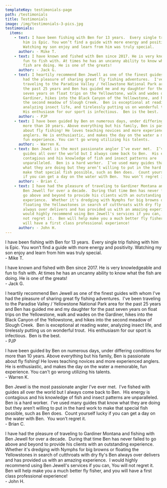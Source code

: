 ```yaml
---
templateKey: testimonials-page
path: /testimonials
title: Testimonials
image: /img/testimonials-3-pics.jpg
testimonials:
  items:
    - text: I have been fishing with Ben for 13 years.  Every single trip fishing with
        him is Epic. You won’t find a guide with more energy and positivity.
        Watching my son enjoy and learn from him was truly special.
      author: -﻿ Mike T.
    - text: I have known and fished with Ben since 2017. He is very knowledgeable and
        fun to fish with. At times he has an uncanny ability to know what the
        fish are doing. He is one of the greats!
      author: -﻿ Jack G.
    - text: I heartily recommend Ben Jewell as one of the finest guides with whom I've
        had the pleasure of sharing great fly fishing adventures.  I've been
        traveling to the Paradise Valley / Yellowstone National Park area for
        the past 25 years and Ben has guided me and my daughter for the past
        seven years on float trips on the Yellowstone, walk and wades on the
        Gardiner, hikes into the Black Canyon of the Yellowstone, and hikes into
        the second meadow of Slough Creek.  Ben is exceptional at reading water,
        analyzing insect life, and tirelessly putting us on wonderful trout. 
        His enthusiasm for our sport is infectious.  Ben is the best.
      author: -﻿ PJP
    - text: I have been guided by Ben on numerous days, under differing conditions for
        more than 10 years. Above everything but his family, Ben is passionate
        about fly fishing! He loves teaching novices and more experienced
        anglers. He is enthusiastic, and makes the day on the water a memorable,
        fun experience. You can't go wrong utilizing his talents.
      author: -﻿ Warren K.
    - text: Ben Jewel is the most passionate angler I’ve ever met.  I’ve fished with
        guides all over the world but I always come back to Ben.  His energy is
        contagious and his knowledge of fish and insect patterns are
        unparalleled.  Ben is a hard worker.  I’ve used many guides that know
        what they are doing but they aren’t willing to put in the hard work to
        make that special fish possible, such as Ben does.  Count yourself lucky
        if you can get a day on the water with Ben.  You won’t regret it.
      author: -﻿ Brian C.
    - text: I have had the pleasure of traveling to Gardiner Montana and fishing with
        Ben Jewell for over a decade.  During that time Ben has never failed to
        go above and beyond to provide his clients with an outstanding
        experience.  Whether it's dredging with Nymphs for big browns or
        floating the Yellowstones in search of cutthroats with dry fly's Ben
        always over delivers and has provided us with an amazing experience.  I
        would highly recommend using Ben Jewell's services if you can, You will
        not regret it.  Ben will help make you a much better fly fisher, and you
        will have a first class professional experience!
      author: -﻿ John H.
---
```

I have been fishing with Ben for 13 years.  Every single trip fishing with him is Epic. You won’t find a guide with more energy and positivity. Watching my son enjoy and learn from him was truly special.\
-﻿ Mike T.



I have known and fished with Ben since 2017. He is very knowledgeable and fun to fish with. At times he has an uncanny ability to know what the fish are doing. He is one of the greats!\
-﻿ Jack G.



I heartily recommend Ben Jewell as one of the finest guides with whom I've had the pleasure of sharing great fly fishing adventures.  I've been traveling to the Paradise Valley / Yellowstone National Park area for the past 25 years and Ben has guided me and my daughter for the past seven years on float trips on the Yellowstone, walk and wades on the Gardiner, hikes into the Black Canyon of the Yellowstone, and hikes into the second meadow of Slough Creek.  Ben is exceptional at reading water, analyzing insect life, and tirelessly putting us on wonderful trout.  His enthusiasm for our sport is infectious.  Ben is the best.\
-﻿ PJP



I have been guided by Ben on numerous days, under differing conditions for more than 10 years. Above everything but his family, Ben is passionate about fly fishing! He loves teaching novices and more experienced anglers. He is enthusiastic, and makes the day on the water a memorable, fun experience. You can't go wrong utilizing his talents.\
-﻿ Warren K.



Ben Jewel is the most passionate angler I’ve ever met.  I’ve fished with guides all over the world but I always come back to Ben.  His energy is contagious and his knowledge of fish and insect patterns are unparalleled.  Ben is a hard worker.  I’ve used many guides that know what they are doing but they aren’t willing to put in the hard work to make that special fish possible, such as Ben does.  Count yourself lucky if you can get a day on the water with Ben.  You won’t regret it.\
-﻿ Brian C.



I have had the pleasure of traveling to Gardiner Montana and fishing with Ben Jewell for over a decade.  During that time Ben has never failed to go above and beyond to provide his clients with an outstanding experience.  Whether it's dredging with Nymphs for big browns or floating the Yellowstones in search of cutthroats with dry fly's Ben always over delivers and has provided us with an amazing experience.  I would highly recommend using Ben Jewell's services if you can, You will not regret it.  Ben will help make you a much better fly fisher, and you will have a first class professional experience!\
-﻿ John H.